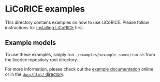 # LiCoRICE examples

This directory contains examples on how to use LiCoRICE. Please follow instructions for [installing LiCoRICE](http://docs.licorice.su.domains/installation.rst) first.

## Example models

To use these examples, simply run `./examples/<example_name>/run.sh` from the licorice repository root directory.

For more information, please check out the [example documentation](http://docs.licorice.su.domains/examples.html) online or in the [`docs/html/` directory](../docs/html/examples.html).
